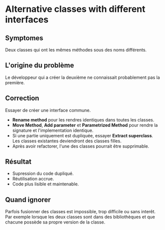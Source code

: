 # Alternative classes with different interfaces

## Symptomes

Deux classes qui ont les mêmes méthodes sous des noms différents.

## L'origine du problème

Le développeur qui a créer la deuxième ne connaissait probablement pas la première.

## Correction

Essayer de créer une interface commune.

- __Rename method__ pour les rendres identiques dans toutes les classes.
- __Move Method__, __Add parameter__ et __Parametrized Method__ pour rendre la signature et l'implementation identique.
- Si une partie uniquement est dupliquée, essayer __Extract superclass__. Les classes existantes deviendront des classes filles.
- Après avoir refactorer, l'une des classes pourrait être supprimable.

## Résultat

- Supression du code dupliqué.
- Réutilisation accrue.
- Code plus lisible et maintenable.

## Quand ignorer

Parfois fusionner des classes est impossible, trop difficile ou sans interêt. Par exemple lorsque les deux classes sont dans des bibliothèques et que chacune possède sa propre version de la classe.
